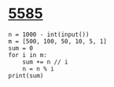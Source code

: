 #  [5585](https://www.acmicpc.net/problem/5585)

```
n = 1000 - int(input())
m = [500, 100, 50, 10, 5, 1]
sum = 0
for i in m:
    sum += n // i
    n = n % i
print(sum)
```

